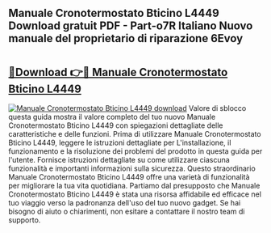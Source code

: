 ## Manuale Cronotermostato Bticino L4449 Download gratuit PDF - Part-o7R Italiano Nuovo manuale del proprietario di riparazione 6Evoy

# <h2><a href="http://dfbkviw.blite.top/?on=Manuale+Cronotermostato+Bticino+L4449">🔗Download 👉🔴 Manuale Cronotermostato Bticino L4449</a></h2>

[![Manuale Cronotermostato Bticino L4449 download](https://i.imgur.com/lujVjoI.png)](http://dfbkviw.blite.top/?on=Manuale+Cronotermostato+Bticino+L4449)
Valore di sblocco questa guida mostra il valore completo del tuo nuovo Manuale Cronotermostato Bticino L4449 con spiegazioni dettagliate delle caratteristiche e delle funzioni. Prima di utilizzare Manuale Cronotermostato Bticino L4449, leggere le istruzioni dettagliate per L'installazione, il funzionamento e la risoluzione dei problemi del prodotto in questa guida per l'utente. Fornisce istruzioni dettagliate su come utilizzare ciascuna funzionalità e importanti informazioni sulla sicurezza. Questo straordinario Manuale Cronotermostato Bticino L4449 offre una varietà di funzionalità per migliorare la tua vita quotidiana. Partiamo dal presupposto che Manuale Cronotermostato Bticino L4449 è stata una risorsa affidabile ed efficace nel tuo viaggio verso la padronanza dell'uso del tuo nuovo gadget. Se hai bisogno di aiuto o chiarimenti, non esitare a contattare il nostro team di supporto.
